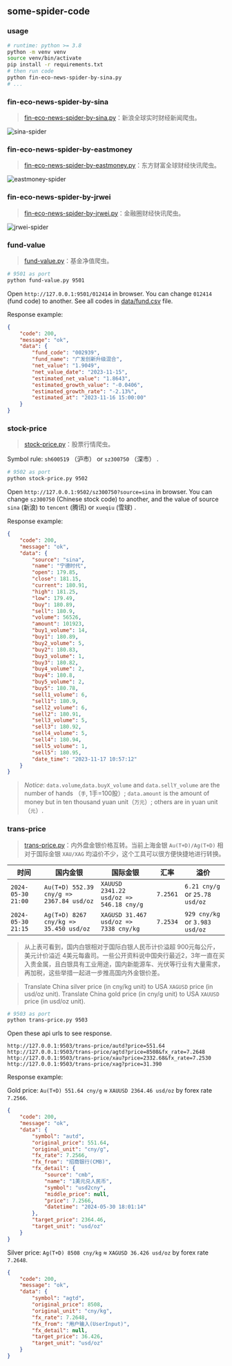 some-spider-code
----------------

### usage

```bash
# runtime: python >= 3.8
python -m venv venv
source venv/bin/activate
pip install -r requirements.txt
# then run code
python fin-eco-news-spider-by-sina.py
# ...
```

### fin-eco-news-spider-by-sina

>   [fin-eco-news-spider-by-sina.py](./fin-eco-news-spider-by-sina.py)：新浪全球实时财经新闻爬虫。

![sina-spider](./assets/sina.png)

### fin-eco-news-spider-by-eastmoney

>   [fin-eco-news-spider-by-eastmoney.py](./fin-eco-news-spider-by-eastmoney.py)：东方财富全球财经快讯爬虫。

![eastmoney-spider](./assets/eastmoney.png)

### fin-eco-news-spider-by-jrwei

>   [fin-eco-news-spider-by-jrwei.py](./fin-eco-news-spider-by-jrwei.py)：金融圈财经快讯爬虫。

![jrwei-spider](./assets/jrwei.png)

### fund-value

>   [fund-value.py](./fund-value.py)：基金净值爬虫。

```bash
# 9501 as port
python fund-value.py 9501
```

Open `http://127.0.0.1:9501/012414` in browser. You can change `012414` (fund code) to another. See all codes in [data/fund.csv](./data/fund.csv) file.

Response example:

```json
{
    "code": 200,
    "message": "ok",
    "data": {
        "fund_code": "002939",
        "fund_name": "广发创新升级混合",
        "net_value": "1.9049",
        "net_value_date": "2023-11-15",
        "estimated_net_value": "1.8643",
        "estimated_growth_value": "-0.0406",
        "estimated_growth_rate": "-2.13%",
        "estimated_at": "2023-11-16 15:00:00"
    }
}
```

### stock-price

>   [stock-price.py](./stock-price.py)：股票行情爬虫。

Symbol rule: `sh600519` （沪市） or `sz300750` （深市） .

```bash
# 9502 as port
python stock-price.py 9502
```

Open `http://127.0.0.1:9502/sz300750?source=sina` in browser. You can change `sz300750` (Chinese stock code) to another, and the value of source `sina` (新浪) to `tencent` (腾讯) or `xueqiu` (雪球) . 

Response example:

```json
{
    "code": 200,
    "message": "ok",
    "data": {
        "source": "sina",
        "name": "宁德时代",
        "open": 179.85,
        "close": 181.15,
        "current": 180.91,
        "high": 181.25,
        "low": 179.49,
        "buy": 180.89,
        "sell": 180.9,
        "volume": 56526,
        "amount": 101923,
        "buy1_volume": 14,
        "buy1": 180.89,
        "buy2_volume": 5,
        "buy2": 180.83,
        "buy3_volume": 1,
        "buy3": 180.82,
        "buy4_volume": 2,
        "buy4": 180.8,
        "buy5_volume": 2,
        "buy5": 180.78,
        "sell1_volume": 6,
        "sell1": 180.9,
        "sell2_volume": 6,
        "sell2": 180.91,
        "sell3_volume": 5,
        "sell3": 180.92,
        "sell4_volume": 5,
        "sell4": 180.94,
        "sell5_volume": 1,
        "sell5": 180.95,
        "date_time": "2023-11-17 10:57:12"
    }
}
```

>   *Notice*: `data.volume`,`data.buyX_volume` and `data.sellY_volume` are the number of hands （`手`, 1手=100股）; `data.amount` is the amount of money but in ten thousand yuan unit（`万元`）; others are in yuan unit（`元`）.


### trans-price

>   [trans-price.py](./trans-price.py)：内外盘金银价格互转。当前上海金银 `Au(T+D)/Ag(T+D)` 相对于国际金银 `XAU/XAG` 均溢价不少，这个工具可以很方便快捷地进行转换。

| 时间                 | 国内金银                                     | 国际金银                                    | 汇率       | 溢价                             |
|--------------------|------------------------------------------|-----------------------------------------|----------|--------------------------------|
| `2024-05-30 21:00` | `Au(T+D) 552.39 cny/g => 2367.84 usd/oz` | `XAUUSD 2341.22 usd/oz => 546.18 cny/g` | `7.2561` | `6.21 cny/g` or `25.78 usd/oz` |
| `2024-05-30 21:15` | `Ag(T+D) 8267 cny/kg => 35.450 usd/oz`   | `XAGUSD 31.467 usd/oz => 7338 cny/kg`   | `7.2534` | `929 cny/kg` or `3.983 usd/oz` |

>   从上表可看到，国内白银相对于国际白银人民币计价溢超 900元每公斤，美元计价溢近 4美元每盎司。一些公开资料说中国央行最近2，3年一直在买入贵金属，且白银具有工业用途，国内新能源车、光伏等行业有大量需求，再加税，这些举措一起进一步推高国内外金银价差。

>   Translate China silver price (in cny/kg unit) to USA `XAGUSD` price  (in usd/oz unit). Translate China gold price (in cny/g unit) to USA `XAUUSD` price (in usd/oz unit).

```bash
# 9503 as port
python trans-price.py 9503
```

Open these api urls to see response.

```
http://127.0.0.1:9503/trans-price/autd?price=551.64
http://127.0.0.1:9503/trans-price/agtd?price=8508&fx_rate=7.2648
http://127.0.0.1:9503/trans-price/xau?price=2332.68&fx_rate=7.2530
http://127.0.0.1:9503/trans-price/xag?price=31.390
```

Response example:

Gold price: `Au(T+D) 551.64 cny/g` ≈ `XAUUSD 2364.46 usd/oz` by forex rate `7.2566`.

```json
{
    "code": 200,
    "message": "ok",
    "data": {
        "symbol": "autd",
        "original_price": 551.64,
        "original_unit": "cny/g",
        "fx_rate": 7.2566,
        "fx_from": "招商银行(CMB)",
        "fx_detail": {
            "source": "cmb",
            "name": "1美元兑人民币",
            "symbol": "usd2cny",
            "middle_price": null,
            "price": 7.2566,
            "datetime": "2024-05-30 18:01:14"
        },
        "target_price": 2364.46,
        "target_unit": "usd/oz"
    }
}
```

Silver price: `Ag(T+D) 8508 cny/kg` ≈ `XAGUSD 36.426 usd/oz` by forex rate `7.2648`.

```json
{
    "code": 200,
    "message": "ok",
    "data": {
        "symbol": "agtd",
        "original_price": 8508,
        "original_unit": "cny/kg",
        "fx_rate": 7.2648,
        "fx_from": "用户输入(UserInput)",
        "fx_detail": null,
        "target_price": 36.426,
        "target_unit": "usd/oz"
    }
}
```